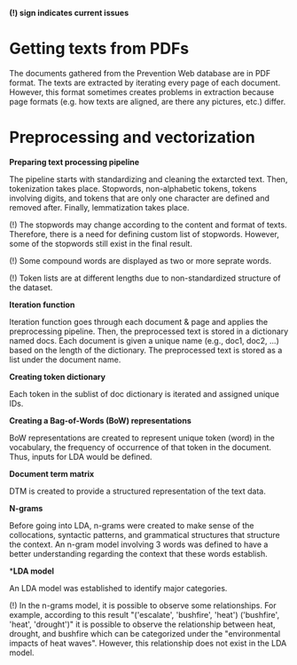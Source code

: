 **(!) sign indicates current issues**

# Getting texts from PDFs
The documents gathered from the Prevention Web database are in PDF format. The texts are extracted by iterating every page of each document. 
However, this format sometimes creates problems in extraction because page formats (e.g. how texts are aligned, are there any pictures, etc.) differ.
# Preprocessing and vectorization
**Preparing text processing pipeline**

The pipeline starts with standardizing and cleaning the extarcted text. Then, tokenization takes place. Stopwords, non-alphabetic tokens, tokens involving digits, and tokens that are only one character are defined and removed after. Finally, lemmatization takes place.

(!) The stopwords may change according to the content and format of texts. Therefore, there is a need for defining custom list of stopwords. However, some of the stopwords still exist in the final result. 

(!) Some compound words are displayed as two or more seprate words.

(!) Token lists are at different lengths due to non-standardized structure of the dataset. 

**Iteration function**

Iteration function goes through each document & page and applies the preprocessing pipeline. Then, the preprocessed text is stored in a dictionary named docs. Each document is given a unique name (e.g., doc1, doc2, ...) based on the length of the dictionary. The preprocessed text is stored as a list under the document name. 

**Creating token dictionary**

Each token in the sublist of doc dictionary is iterated and assigned unique IDs. 

**Creating a Bag-of-Words (BoW) representations**

BoW representations are created to represent unique token (word) in the vocabulary, the frequency of occurrence of that token in the document. Thus, inputs for LDA would be defined. 

**Document term matrix**

DTM is created to provide a structured representation of the text data.

**N-grams**

Before going into LDA, n-grams were created to make sense of the collocations, syntactic patterns, and grammatical structures that structure the context. An n-gram model involving 3 words was defined to have a better understanding regarding the context that these words establish. 

***LDA model**

An LDA model was established to identify major categories. 

(!) In the n-grams model, it is possible to observe some relationships. For example, according to this result "('escalate', 'bushfire', 'heat') ('bushfire', 'heat', 'drought')" it is possible to observe the relationship between heat, drought, and bushfire which can be categorized under the "environmental impacts of heat waves". However, this relationship does not exist in the LDA model.
